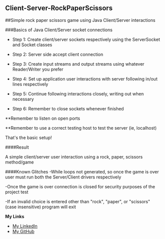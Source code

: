 ## Client-Server-RockPaperScissors
##Simple rock paper scissors game using Java Client/Server interactions

###Basics of Java Client/Server socket connections

- Step 1: Create client/server sockets respectively using the ServerSocket and Socket classes

- Step 2: Server side accept client connection

- Step 3: Create input streams and output streams using whatever Reader/Writer you prefer

- Step 4: Set up application user interactions with server following in/out lines respectively

- Step 5: Continue following interactions closely, writing out when necessary

- Step 6: Remember to close sockets whenever finished

**Remember to listen on open ports 

**Remember to use a correct testing host to test the server (ie, localhost)

That's the basic setup!

####Result

A simple client/server user interaction using a rock, paper, scissors method/game

####Known Glitches
-While loops not generated, so once the game is over user must run both the Server/Client drivers respectively

-Once the game is over connection is closed for security purposes of the project test

-If an invalid choice is entered other than "rock", "paper", or "scissors" (case insensitive) program will exit

**My Links**

- [My LinkedIn](http://linkedin.com/in/dillonmabry)
- [My GitHub](https://github.com/dillonmabry/)


